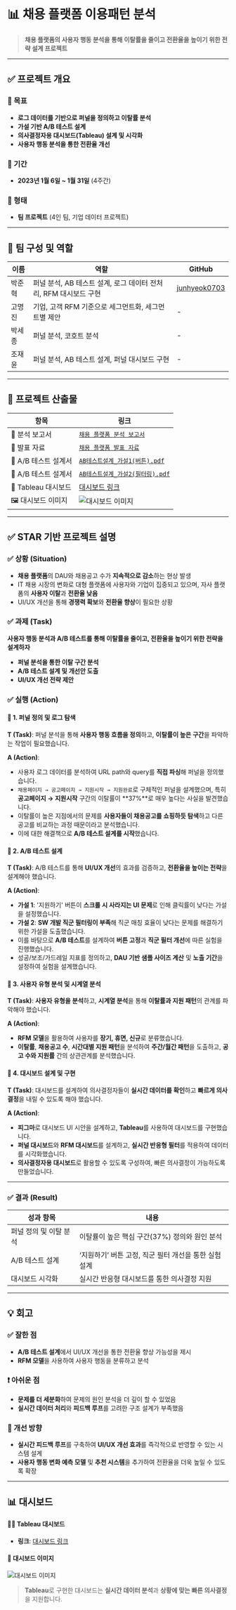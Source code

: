 # 📊 채용 플랫폼 이용패턴 분석

> **채용 플랫폼의 사용자 행동 분석을 통해 이탈률을 줄이고 전환율을 높이기 위한 전략 설계 프로젝트**

---

## ✅ 프로젝트 개요

### 🎯 목표

- **로그 데이터를 기반으로 퍼널을 정의하고 이탈률 분석**
- **가설 기반 A/B 테스트 설계**
- **의사결정자용 대시보드(Tableau) 설계 및 시각화**
- **사용자 행동 분석을 통한 전환율 개선**

### 📅 기간

- **2023년 1월 6일 ~ 1월 31일** (4주간)

### 💼 형태

- **팀 프로젝트** (4인 팀, 기업 데이터 프로젝트)

---

## 👥 팀 구성 및 역할

| 이름   | 역할                                                             | GitHub                                          |
| ------ | ---------------------------------------------------------------- | ----------------------------------------------- |
| 박준혁 | 퍼널 분석, AB 테스트 설계, 로그 데이터 전처리, RFM 대시보드 구현 | [junhyeok0703](https://github.com/junhyeok0703) |
| 고명진 | 기업, 고객 RFM 기준으로 세그먼트화, 세그먼트별 제안              | -                                               |
| 박세종 | 퍼널 분석, 코호트 분석                                           | -                                               |
| 조재윤 | 퍼널 분석, AB 테스트 설계, 퍼널 대시보드 구현                    | -                                               |

---

## 📁 프로젝트 산출물

| 항목                 | 링크                                                                                                     |
| -------------------- | -------------------------------------------------------------------------------------------------------- |
| 📄 분석 보고서       | [`채용 플랫폼 분석 보고서`](./채용플랫폼분석_보고서.pdf)                                                 |
| 📄 발표 자료         | [`채용 플랫폼 발표 자료`](./채용플랫폼발표자료.pdf)                                                      |
| 📄 A/B 테스트 설계서 | [`AB테스트설계_가설1(버튼).pdf`](<./AB테스트설계_가설1(버튼).pdf>)                                       |
| 📄 A/B 테스트 설계서 | [`AB테스트설계_가설2(필터링).pdf`](<./AB테스트설계_가설2(필터링).pdf>)                                   |
| 🔗 Tableau 대시보드  | [대시보드 링크](https://public.tableau.com/app/profile/junhyeok.park8649/viz/RFM_17377038132030/sheet14) |
| 🖼 대시보드 이미지    | ![대시보드 이미지](./대시보드이미지.png)                                                                 |

---

## ✅ STAR 기반 프로젝트 설명

### ✅ 상황 (Situation)

- **채용 플랫폼**의 DAU와 채용공고 수가 **지속적으로 감소**하는 현상 발생
- IT 채용 시장의 변화로 대형 플랫폼에 사용자와 기업이 집중되고 있으며, 자사 플랫폼의 **사용자 이탈**과 **전환율 낮음**
- UI/UX 개선을 통해 **경쟁력 확보**와 **전환율 향상**이 필요한 상황

### ✅ 과제 (Task)

**사용자 행동 분석과 A/B 테스트를 통해 이탈률을 줄이고, 전환율을 높이기 위한 전략을 설계하자**

- **퍼널 분석을 통한 이탈 구간 분석**
- **A/B 테스트 설계 및 개선안 도출**
- **UI/UX 개선 전략 제안**

### ✅ 실행 (Action)

#### 🔹 1. 퍼널 정의 및 로그 탐색

**T (Task)**: 퍼널 분석을 통해 **사용자 행동 흐름을 정의**하고, **이탈률이 높은 구간**을 파악하는 작업이 필요했습니다.

**A (Action)**:

- 사용자 로그 데이터를 분석하여 URL path와 query를 **직접 파싱**해 퍼널을 정의했습니다.
- `채용페이지 → 공고페이지 → 지원시작 → 지원완료`로 구체적인 퍼널을 설계했으며, 특히 **공고페이지 → 지원시작** 구간의 이탈률이 **37%**로 매우 높다는 사실을 발견했습니다.
- 이탈률이 높은 지점에서의 문제를 **사용자들이 채용공고를 쇼핑하듯 탐색**하고 다른 공고를 비교하는 과정 때문이라고 분석했습니다.
- 이에 대한 해결책으로 **A/B 테스트 설계를 시작**했습니다.

#### 🔹 2. A/B 테스트 설계

**T (Task)**: A/B 테스트를 통해 **UI/UX 개선**의 효과를 검증하고, **전환율을 높이는 전략**을 설계해야 했습니다.

**A (Action)**:

- **가설 1**: '지원하기' 버튼이 **스크롤 시 사라지는 UI 문제**로 인해 클릭률이 낮다는 가설을 설정했습니다.
- **가설 2**: **SW 개발 직군 필터링이 부족**해 직군 매칭 효율이 낮다는 문제를 해결하기 위한 가설을 도출했습니다.
- 이를 바탕으로 **A/B 테스트**를 설계하여 **버튼 고정**과 **직군 필터 개선**에 따른 실험을 진행했습니다.
- 성공/보조/가드레일 지표를 정의하고, **DAU 기반 샘플 사이즈 계산** 및 **노출 기간**을 설정하여 실험을 설계했습니다.

#### 🔹 3. 사용자 유형 분석 및 시계열 분석

**T (Task)**: **사용자 유형을 분석**하고, **시계열 분석**을 통해 **이탈률과 지원 패턴**의 관계를 파악해야 했습니다.

**A (Action)**:

- **RFM 모델**을 활용하여 사용자를 **장기, 휴면, 신규**로 분류했습니다.
- **이탈률**, **채용공고 수**, **시간대별 지원 패턴**을 분석하여 **주간/월간 패턴**을 도출하고, **공고 수와 지원률** 간의 상관관계를 분석했습니다.

#### 🔹 4. 대시보드 설계 및 구현

**T (Task)**: 대시보드를 설계하여 의사결정자들이 **실시간 데이터를 확인**하고 **빠르게 의사결정**을 내릴 수 있도록 해야 했습니다.

**A (Action)**:

- **피그마**로 대시보드 UI 시안을 설계하고, **Tableau**를 사용하여 대시보드를 구현했습니다.
- **퍼널 대시보드**와 **RFM 대시보드**를 설계하고, **실시간 반응형 필터**를 적용하여 데이터를 시각화했습니다.
- **의사결정자용 대시보드**로 활용할 수 있도록 구성하여, 빠른 의사결정이 가능하도록 만들었습니다.

---

### ✅ 결과 (Result)

| 성과 항목              | 내용                                                  |
| ---------------------- | ----------------------------------------------------- |
| 퍼널 정의 및 이탈 분석 | 이탈률이 높은 핵심 구간(37%) 정의와 원인 분석         |
| A/B 테스트 설계        | ‘지원하기’ 버튼 고정, 직군 필터 개선을 통한 실험 설계 |
| 대시보드 시각화        | 실시간 반응형 대시보드를 통한 의사결정 지원           |

---

## 💡 회고

### ✅ 잘한 점

- **A/B 테스트 설계**에서 UI/UX 개선을 통한 전환율 향상 가능성을 제시
- **RFM 모델**을 사용하여 사용자 행동을 분류하고 분석

### ❗️ 아쉬운 점

- **문제를 더 세분화**하여 문제의 원인 분석을 더 깊이 할 수 있었음
- **실시간 데이터 처리**와 **피드백 루프**를 고려한 구조 설계가 부족했음

### 🔄 개선 방향

- **실시간 피드백 루프**를 구축하여 **UI/UX 개선 효과**를 즉각적으로 반영할 수 있는 시스템 설계
- **사용자 행동 변화 예측 모델** 및 **추천 시스템**을 추가하여 전환율을 더욱 높일 수 있도록 확장

---

## 📊 대시보드

#### 🧑‍💻 Tableau 대시보드

- **링크**: [대시보드 링크](https://public.tableau.com/app/profile/junhyeok.park8649/viz/RFM_17377038132030/sheet14)

#### 📸 대시보드 이미지

![대시보드 이미지](./대시보드이미지.png)

> **Tableau**로 구현한 대시보드는 **실시간 데이터 분석**과 **상황에 맞는 빠른 의사결정**을 지원합니다.

